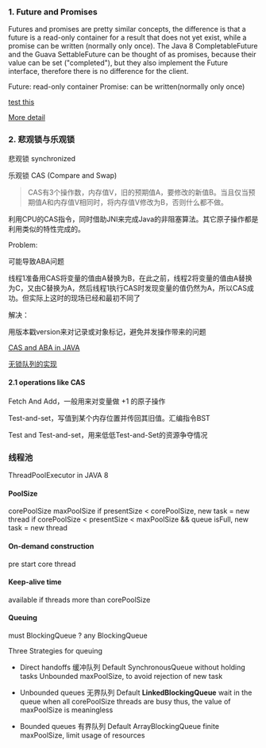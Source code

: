 ### 1. Future and Promises
Futures and promises are pretty similar concepts, the difference is that a future is a read-only container for a result that does not yet exist, while a promise can be written (normally only once). The Java 8 CompletableFuture and the Guava SettableFuture can be thought of as promises, because their value can be set ("completed"), but they also implement the Future interface, therefore there is no difference for the client.

Future:
read-only container
Promise:
can be written(normally only once)

[test this](http://blog.zhouhaocheng.cn/posts/41)

[More detail](http://marsishandsome.github.io/gen/posts/Scala/%E8%A7%A3%E8%AF%BBFuture%E5%92%8CPromise.html)

### 2. 悲观锁与乐观锁
悲观锁
synchronized

乐观锁
CAS (Compare and Swap)
> CAS有3个操作数，内存值V，旧的预期值A，要修改的新值B。当且仅当预期值A和内存值V相同时，将内存值V修改为B，否则什么都不做。

利用CPU的CAS指令，同时借助JNI来完成Java的非阻塞算法。其它原子操作都是利用类似的特性完成的。

Problem:

可能导致ABA问题

线程1准备用CAS将变量的值由A替换为B，在此之前，线程2将变量的值由A替换为C，又由C替换为A，然后线程1执行CAS时发现变量的值仍然为A，所以CAS成功。但实际上这时的现场已经和最初不同了

解决：

用版本戳version来对记录或对象标记，避免并发操作带来的问题

[CAS and ABA in JAVA](http://www.cnblogs.com/549294286/p/3766717.html)

[无锁队列的实现](http://coolshell.cn/articles/8239.html)

#### 2.1 operations like CAS
Fetch And Add，一般用来对变量做 +1 的原子操作

Test-and-set，写值到某个内存位置并传回其旧值。汇编指令BST

Test and Test-and-set，用来低低Test-and-Set的资源争夺情况

### 线程池
ThreadPoolExecutor in JAVA 8

#### PoolSize
corePoolSize
maxPoolSize
if presentSize < corePoolSize, new task = new thread
if corePoolSize < presentSize < maxPoolSize && queue isFull, new task = new thread

#### On-demand construction
pre start core thread

#### Keep-alive time
available if threads more than corePoolSize

#### Queuing
must BlockingQueue ?
any BlockingQueue

Three Strategies for queuing
- Direct handoffs
缓冲队列
Default SynchronousQueue
without holding tasks
Unbounded maxPoolSize, to avoid rejection of new task

- Unbounded queues
无界队列
Default <b>LinkedBlockingQueue</b>
wait in the queue when all corePoolSize threads are busy
thus, the value of maxPoolSize is meaningless

- Bounded queues
有界队列
Default ArrayBlockingQueue
finite maxPoolSize, limit usage of resources









